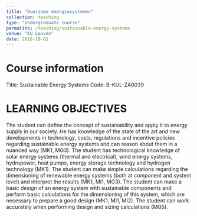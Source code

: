 ```yaml
---
title: "Duurzame energiesystemen"
collection: teaching
type: "Undergraduate course"
permalink: /teaching/sustainable-energy-systems
venue: "KU Leuven"
date: 2018-10-01
---
```


Course information
==================
Title: Sustainable Energy Systems
Code: B-KUL-ZA0039

LEARNING OBJECTIVES
===================
The student can define the concept of sustainability and apply it to energy supply in our society. He has knowledge of the state of the art and new developments in technology, costs, regulations and incentive policies regarding sustainable energy systems and can reason about them in a nuanced way (MK1, MG3).
The student has technological knowledge of solar energy systems (thermal and electrical), wind energy systems, hydropower, heat pumps, energy storage technology and hydrogen technology (MK1).
The student can make simple calculations regarding the dimensioning of renewable energy systems (both at component and system level) and interpret the results (MK1, MI1, MG3).
The student can make a basic design of an energy system with sustainable components and perform basic calculations for the dimensioning of this system, which are necessary to prepare a good design (MK1, MI1, MI2).
The student can work accurately when performing design and sizing calculations (MG5).
